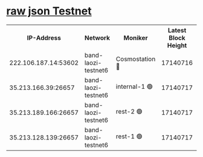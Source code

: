 
[raw json Testnet](https://rpc-check.bandt.stavr.tech/bandt/rpcbandt_result.json)
=

<table><tr><th>IP-Address</th><th>Network</th><th>Moniker</th><th>Latest Block Height</th><th>Earliest Block Height</th><th>Catching Up</th><th>Tx Index</th><th>Voting Power</th><th>Scan Time</th></tr><tr><td>222.106.187.14:53602</td><td>band-laozi-testnet6</td><td>Cosmostation 🔴</td><td>17140716</td><td>16668001</td><td>False</td><td>on</td><td>2203686</td><td>2024-03-25T22:47:20.012011509UTC</td></tr><tr><td>35.213.166.39:26657</td><td>band-laozi-testnet6</td><td>internal-1 🟢</td><td>17140717</td><td>17040717</td><td>False</td><td>on</td><td>0</td><td>2024-03-25T22:47:20.883002106UTC</td></tr><tr><td>35.213.189.166:26657</td><td>band-laozi-testnet6</td><td>rest-2 🟢</td><td>17140717</td><td>17040717</td><td>False</td><td>on</td><td>0</td><td>2024-03-25T22:47:21.729899371UTC</td></tr><tr><td>35.213.128.139:26657</td><td>band-laozi-testnet6</td><td>rest-1 🟢</td><td>17140717</td><td>17040717</td><td>False</td><td>on</td><td>0</td><td>2024-03-25T22:47:22.634950901UTC</td></tr></table>
